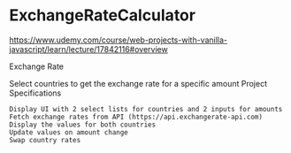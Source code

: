 # ExchangeRateCalculator

https://www.udemy.com/course/web-projects-with-vanilla-javascript/learn/lecture/17842116#overview

Exchange Rate

Select countries to get the exchange rate for a specific amount
Project Specifications

    Display UI with 2 select lists for countries and 2 inputs for amounts
    Fetch exchange rates from API (https://api.exchangerate-api.com)
    Display the values for both countries
    Update values on amount change
    Swap country rates
